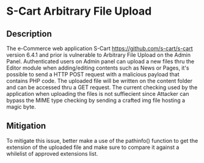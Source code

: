 # S-Cart Arbitrary File Upload

## Description
The e-Commerce web application S-Cart https://github.com/s-cart/s-cart version 6.4.1 and prior is vulnerable to Arbitrary File Upload on the Admin Panel. Authenticated users on Admin panel can upload a new files thru the Editor module when adding/editing contents such as News or Pages, it's possible to send a HTTP POST request with a malicious payload that contains PHP code. The uploaded file will be written on the content folder and can be accessed thru a GET request. The current checking used by the application when uploading the files is not suffiecient since Attacker can bypass the MIME type checking by sending a crafted img file hosting a magic byte.

## Mitigation
To mitigate this issue, better make a use of the pathinfo() function to get the extension of the uploaded file and make sure to compare it against a whilelist of approved extensions list.
